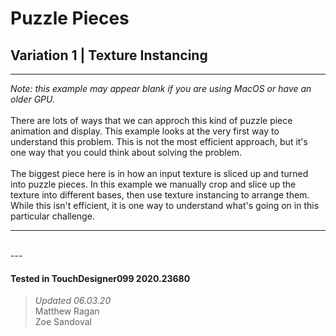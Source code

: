 <!DOCTYPE html>
<html>
<head>    
    <link rel="stylesheet" href="../../../assets/styles.css">
</head>
<body>

<h1>Puzzle Pieces</h1>
<h2>Variation 1 | Texture Instancing</h2>
<hr>
<p>
    <i> Note: this example may appear blank if you are using MacOS or have an older GPU.</i>
    <br> <br>
    There are lots of ways that we can approch this kind of puzzle piece animation and display. This example looks at the very first way to understand this problem. This is not the most efficient approach, but it's one way that you could think about solving the problem.
    <br><br>
    The biggest piece here is in how an input texture is sliced up and turned into puzzle pieces. In this example we manually crop and slice up the texture into different bases, then use texture instancing to arrange them. While this isn't efficient, it is one way to understand what's going on in this particular challenge.
</p> 

<hr>

<br>
---

#### Tested in TouchDesigner099 2020.23680 
>*Updated 06.03.20*  
Matthew Ragan  
Zoe Sandoval  